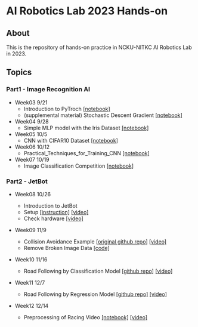 # AI Robotics Lab 2023 Hands-on
## About
This is the repository of hands-on practice in NCKU-NITKC AI Robotics Lab in 2023.

## Topics
### Part1 - Image Recognition AI

- Week03 9/21
  - Introduction to PyTroch [[notebook]](https://colab.research.google.com/github/naoya1110/al_robotics_lab_2023_hands_on/blob/main/Week03_Introduction_to_PyTorch.ipynb)
  - (supplemental material) Stochastic Descent Gradient [[notebook]](https://colab.research.google.com/github/naoya1110/al_robotics_lab_2023_hands_on/blob/main/Week03_supplemental_PyTorch_Simple_Linear_Regression_Example.ipynb)
- Week04 9/28
  - Simple MLP model with the Iris Dataset [[notebook]](https://colab.research.google.com/github/naoya1110/al_robotics_lab_2023_hands_on/blob/main/Week04_Simple_MLP_Model_with_the_Iris_Dataset.ipynb)
- Week05 10/5
  - CNN with CIFAR10 Dataset [[notebook]](https://colab.research.google.com/github/naoya1110/al_robotics_lab_2023_hands_on/blob/main/Week05_Convolutional_Neural_Network_with_CIFAR10_Dataset.ipynb)
- Week06 10/12
  - Practical_Techniques_for_Training_CNN [[notebook]](https://github.com/naoya1110/ai_robotics_lab_2023_hands_on/blob/main/Week06_Practical_Techniques_for_Training_CNN.ipynb)
- Week07 10/19
  - Image Classification Competition [[notebook]](https://github.com/naoya1110/ai_robotics_lab_2023_hands_on/blob/main/Week07_Image_Classification_Competition.ipynb)


### Part2 - JetBot
- Week08 10/26
  - Introduction to JetBot
  - Setup [[instruction]](https://github.com/naoya1110/ai_robotics_lab_2023_hands_on/blob/main/Week08_Jetbot_Software_Setup.md) [[video]](https://youtu.be/Si-kh8yqQHo)
  - Check hardware [[video]](https://youtu.be/77WQfj6HOIg)
 
- Week09 11/9
  - Collision Avoidance Example [[original github repo]](https://github.com/NVIDIA-AI-IOT/jetbot/tree/master/notebooks/collision_avoidance) [[video]](https://youtu.be/LzrU6e_S4yE)
  - Remove Broken Image Data [[code]](https://github.com/naoya1110/ai_robotics_lab_2023_hands_on/blob/main/remove_bloken_img_data.md)

- Week10 11/16
  - Road Following by Classification Model [[github repo]](https://github.com/naoya1110/road_following_by_classification) [[video]](https://youtu.be/96u4DM-cjkE)
 
- Week11 12/7
  - Road Following by Regression Model [[github repo]](https://github.com/naoya1110/road_following_by_regression) [[video]](https://youtu.be/UWU2p3zQht8)
 
- Week12 12/14
  - Preprocessing of Racing Video [[notebook]](https://github.com/naoya1110/ai_robotics_lab_2023_hands_on/blob/main/Week12_Preprocessing_JetBot_Racing_Yolov8_2023Fall.ipynb) [[video]](https://youtu.be/txKasQSx_G8)

